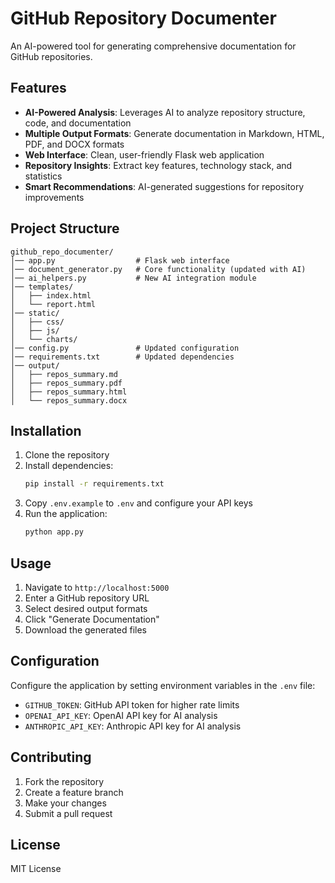 # GitHub Repository Documenter

An AI-powered tool for generating comprehensive documentation for GitHub repositories.

## Features

- **AI-Powered Analysis**: Leverages AI to analyze repository structure, code, and documentation
- **Multiple Output Formats**: Generate documentation in Markdown, HTML, PDF, and DOCX formats
- **Web Interface**: Clean, user-friendly Flask web application
- **Repository Insights**: Extract key features, technology stack, and statistics
- **Smart Recommendations**: AI-generated suggestions for repository improvements

## Project Structure

```
github_repo_documenter/
│── app.py                  # Flask web interface
│── document_generator.py   # Core functionality (updated with AI)
│── ai_helpers.py           # New AI integration module
│── templates/              
│   ├── index.html
│   └── report.html
│── static/                 
│   ├── css/
│   ├── js/
│   └── charts/
│── config.py               # Updated configuration
│── requirements.txt        # Updated dependencies
│── output/                 
│   ├── repos_summary.md
│   ├── repos_summary.pdf
│   ├── repos_summary.html
│   └── repos_summary.docx
```

## Installation

1. Clone the repository
2. Install dependencies:
   ```bash
   pip install -r requirements.txt
   ```
3. Copy `.env.example` to `.env` and configure your API keys
4. Run the application:
   ```bash
   python app.py
   ```

## Usage

1. Navigate to `http://localhost:5000`
2. Enter a GitHub repository URL
3. Select desired output formats
4. Click "Generate Documentation"
5. Download the generated files

## Configuration

Configure the application by setting environment variables in the `.env` file:

- `GITHUB_TOKEN`: GitHub API token for higher rate limits
- `OPENAI_API_KEY`: OpenAI API key for AI analysis
- `ANTHROPIC_API_KEY`: Anthropic API key for AI analysis

## Contributing

1. Fork the repository
2. Create a feature branch
3. Make your changes
4. Submit a pull request

## License

MIT License